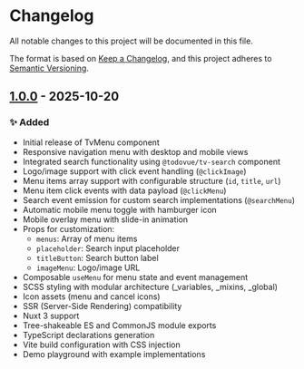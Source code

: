 # Changelog

All notable changes to this project will be documented in this file.

The format is based on [Keep a Changelog](https://keepachangelog.com/en/1.1.0/),
and this project adheres to [Semantic Versioning](https://semver.org/spec/v2.0.0.html).

## [1.0.0] - 2025-10-20

### ✨ Added
- Initial release of TvMenu component
- Responsive navigation menu with desktop and mobile views
- Integrated search functionality using `@todovue/tv-search` component
- Logo/image support with click event handling (`@clickImage`)
- Menu items array support with configurable structure (`id`, `title`, `url`)
- Menu item click events with data payload (`@clickMenu`)
- Search event emission for custom search implementations (`@searchMenu`)
- Automatic mobile menu toggle with hamburger icon
- Mobile overlay menu with slide-in animation
- Props for customization:
  - `menus`: Array of menu items
  - `placeholder`: Search input placeholder
  - `titleButton`: Search button label
  - `imageMenu`: Logo/image URL
- Composable `useMenu` for menu state and event management
- SCSS styling with modular architecture (_variables, _mixins, _global)
- Icon assets (menu and cancel icons)
- SSR (Server-Side Rendering) compatibility
- Nuxt 3 support
- Tree-shakeable ES and CommonJS module exports
- TypeScript declarations generation
- Vite build configuration with CSS injection
- Demo playground with example implementations

[1.0.0]: https://github.com/TODOvue/tv-menu/pull/1/files
